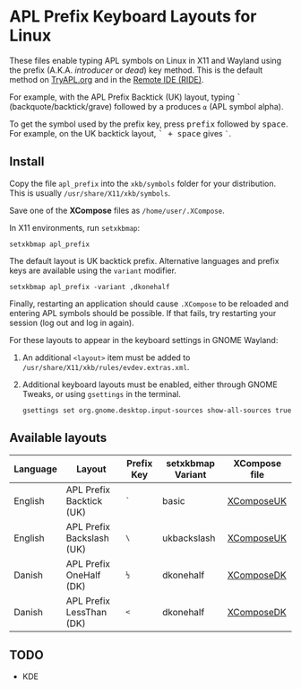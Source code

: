 # APL Prefix Keyboard Layouts for Linux
These files enable typing APL symbols on Linux in X11 and Wayland using the prefix (A.K.A. *introducer* or *dead*) key method. This is the default method on <a target="_blank" href="https://tryapl.org">TryAPL.org</a> and in the <a href="https://github.com/dyalog/ride">Remote IDE (RIDE)</a>.

For example, with the APL Prefix Backtick (UK) layout, typing <kbd>\`</kbd> (backquote/backtick/grave) followed by <kbd>a</kbd> produces `⍺` (APL symbol alpha).

To get the symbol used by the prefix key, press <kbd>prefix</kbd> followed by <kbd>space</kbd>. For example, on the UK backtick layout, <kbd>\` + space</kbd> gives `` ` ``.

## Install
Copy the file `apl_prefix` into the `xkb/symbols` folder for your distribution. This is usually `/usr/share/X11/xkb/symbols`.

Save one of the **XCompose** files as `/home/user/.XCompose`.

In X11 environments, run `setxkbmap`:

```
setxkbmap apl_prefix
```

The default layout is UK backtick prefix. Alternative languages and prefix keys are available using the `variant` modifier.

```
setxkbmap apl_prefix -variant ,dkonehalf
```

Finally, restarting an application should cause `.XCompose` to be reloaded and entering APL symbols should be possible. If that fails, try restarting your session (log out and log in again).

For these layouts to appear in the keyboard settings in GNOME Wayland:

1. An additional `<layout>` item must be added to `/usr/share/X11/xkb/rules/evdev.extras.xml`.
1. Additional keyboard layouts must be enabled, either through GNOME Tweaks, or using `gsettings` in the terminal.

     `gsettings set org.gnome.desktop.input-sources show-all-sources true`

## Available layouts
|Language|Layout|Prefix Key|setxkbmap Variant|XCompose file|
|---|---|---|---|---|
|English|APL Prefix Backtick (UK)|<kbd>\`</kbd>|basic|[XComposeUK](https://raw.githubusercontent.com/rikedyp/Kbd/prefix_linux/XComposeUK)|
|English|APL Prefix Backslash (UK)|<kbd>\\</kbd>|ukbackslash|[XComposeUK](https://raw.githubusercontent.com/rikedyp/Kbd/prefix_linux/XComposeUK)|
|Danish|APL Prefix OneHalf (DK)|<kbd>½</kbd>|dkonehalf|[XComposeDK](https://raw.githubusercontent.com/rikedyp/Kbd/prefix_linux/XComposeDK)|
|Danish|APL Prefix LessThan (DK)|<kbd>\<</kbd>|dkonehalf|[XComposeDK](https://raw.githubusercontent.com/rikedyp/Kbd/prefix_linux/XComposeDK)|

## TODO
- KDE

